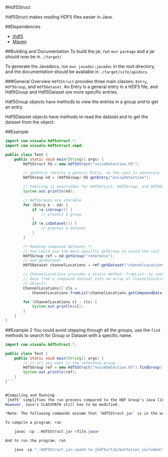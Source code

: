 <!--- Written in GitHub flavoured Markdown -->
#Hdf5Struct

Hdf5Struct makes reading HDF5 files easier in Java.

##Dependencies
* [jhdf5](https://wiki-bsse.ethz.ch/pages/viewpage.action?pageId=26609113)
* [Maven](https://maven.apache.org/)

##Building and Documentation
To build the jar, run `mvn package` and a jar should now be in `./target/`

To generate the Javadocs, run `mvn javadoc:javadoc` in the root directory, and
the documentation should be available in `./target/site/apidocs`.

###General Overview
`Hdf5Struct` provides three main classes: `Entry`, `Hdf5Group`, and
`Hdf5Dataset`. An Entry is a general entry in a HDF5 file, and Hdf5Group and
Hdf5Dataset are more specific entries.

Hdf5Group objects have methods to view the entries in a group and to get an
entry.

Hdf5Dataset objects have methods to read the dataset and to get the dataset from
the object.

##Example
```java
import com.visualu.hdf5struct.*;
import com.visualu.hdf5struct.cmpd;

public class Test {
    public static void main(String[] args) {
        Hdf5Struct h5 = new Hdf5Struct("noiseDetection.h5");

        // getEntry returns a generic Entry, so the cast is necessary
        Hdf5Group nd = (Hdf5Group) h5.getEntry("noisyDetection");

        // toString is overridden for Hdf5Struct, Hdf5Group, and Hdf5Dataset
        System.out.println(nd);

        // Hdf5Groups are iterable
        for (Entry e : nd) {
            if (e.isGroup()) {
                // process a group
            }
            if (e.isDataset()) {
                // process a dataset
            }
        }

        /* Reading compound datasets */
		// You could use the more specific getGroup to avoid the cast
        Hdf5Group ref = nd.getGroup("reference");
		// and getDataset
        Hdf5Dataset channelLocations = ref.getDataset("channelLocations");

        // ChannelLocations provides a static method--fromList--to convert the
        // data from a compound dataset into an array of ChannelLocations
        // objects.
        ChannelLocations[] cls =
            ChannelLocations.fromList(channelLocations.getCompoundData());

        for (ChannelLocations cl : cls) {
            System.out.println(cl);
        }
    }
}
```

##Example 2
You could avoid stepping through all the groups, use the `find` methods to
search for Group or Dataset with a specific name.

```java
import com.visualu.hdf5struct.*;

public class Test {
	public static void main(String[] args) {
		// if all you want is the reference group...
		Hdf5Group ref = new Hdf5Struct("noiseDetection.h5").findGroup("reference");
		System.out.println(ref);
	}
}```
		

#Compiling and Running
`jhdf5` simplifies the run process compared to the HDF Group's Java library.
However, Java's CLASSPATH still has to be modified.

*Note: The following commands assume that `Hdf5Struct.jar` is in the working directory.*

To compile a program, run

    javac -cp .:Hdf5Struct.jar <file.java>

And to run the program, run

    java -cp ".:Hdf5Struct.jar:<path-to-jhdf5>/lib/batteries_included/*" <file>

